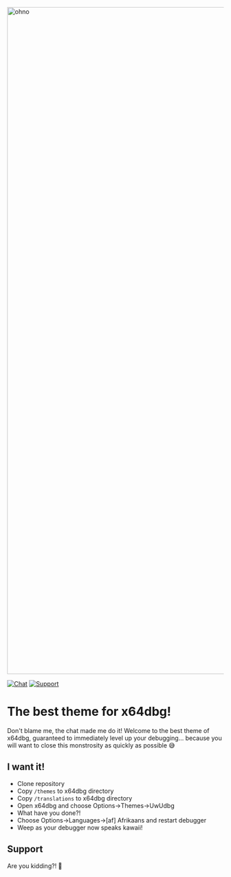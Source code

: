 <img width="1549" alt="ohno" src="https://user-images.githubusercontent.com/5906222/182972754-e3210024-4b22-4551-8658-8991190e5fb9.png">

[![Chat](https://img.shields.io/badge/chat-Discord-blueviolet)](https://discord.gg/cw4U3WHvpn) [![Support](https://img.shields.io/badge/Support-Patreon-FF424D)](https://www.patreon.com/oalabs)

# The best theme for x64dbg!

Don't blame me, the chat made me do it! Welcome to the best theme of x64dbg, guaranteed to immediately level up your debugging... because you will want to close this monstrosity as quickly as possible 😅

## I want it!
- Clone repository
- Copy `/themes` to x64dbg directory
- Copy `/translations` to x64dbg directory
- Open x64dbg and choose Options->Themes->UwUdbg
- What have you done?!
- Choose Options->Languages->[af] Afrikaans and restart debugger
- Weep as your debugger now speaks kawaii! 

## Support
Are you kidding?! 🤣

